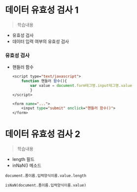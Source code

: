 # 데이터 유효성 검사 1
> 학습내용
- 유효성 검사
- 데이터 입력 여부의 유효성 검사

### 유효성 검사
- 핸들러 함수
	```jsp
	<script type="text/javascript">
		function 핸들러 함수(){
			var value = document.form태그명.input태그명.value
			}
	</script>

	<form name="...">
		<input type="submit" onclick="핸들러 함수()">
	</form>
	```

# 데이터 유효성 검사 2
> 학습내용 
- length 필드
- inNaN() 메소드

```
document.폼이름.입력양식이름.value.length

isNaN(document.폼이름.입력양식이름.value)
```
